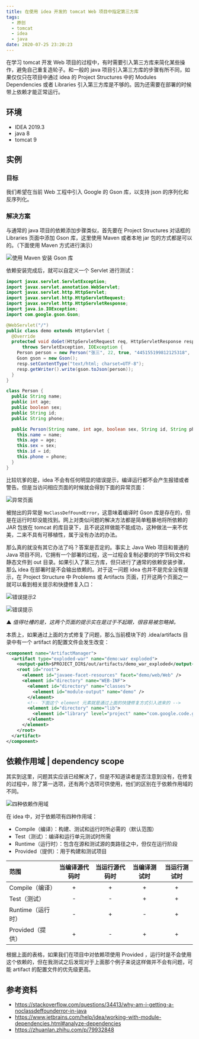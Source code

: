 ```yaml
---
title: 在使用 idea 开发的 tomcat Web 项目中指定第三方库
tags:
  - 原创
  - tomcat
  - idea
  - java
date: 2020-07-25 23:20:23
---
```



在学习 tomcat 开发 Web 项目的过程中，有时需要引入第三方库来简化某些操作，避免自己重复造轮子。和一般的 java 项目引入第三方库的步骤有所不同，如果仅仅只在项目中通过 idea 的 Project Structures 中的 Modules Dependencies 或者 Libraries 引入第三方库是不够的。因为还需要在部署的时候带上依赖才能正常运行。

<!-- more -->

## 环境

- IDEA 2019.3
- java 8
- tomcat 9

## 实例

### 目标

我们希望在当前 Web 工程中引入 Google 的 Gson 库，以支持 json 的序列化和反序列化。

### 解决方案

与通常的 java 项目的依赖添加步骤类似，首先要在 Project Structures 对话框的 Libraries 页面中添加 Gson 库，这里使用 Maven 或者本地 jar 包的方式都是可以的。（下面使用 Maven 方式进行演示）

![使用 Maven 安装 Gson 库](jiang_2020-07-24_07-46-32.png)

依赖安装完成后，就可以自定义一个 Servlet 进行测试：

```java
import javax.servlet.ServletException;
import javax.servlet.annotation.WebServlet;
import javax.servlet.http.HttpServlet;
import javax.servlet.http.HttpServletRequest;
import javax.servlet.http.HttpServletResponse;
import java.io.IOException;
import com.google.gson.Gson;

@WebServlet("/")
public class demo extends HttpServlet {
  @Override
  protected void doGet(HttpServletRequest req, HttpServletResponse resp)
      throws ServletException, IOException {
    Person person = new Person("张三", 22, true, "445155199812125318", "13832535364");
    Gson gson = new Gson();
    resp.setContentType("text/html; charset=UTF-8");
    resp.getWriter().write(gson.toJson(person));
  }
}

class Person {
  public String name;
  public int age;
  public boolean sex;
  public String id;
  public String phone;

  public Person(String name, int age, boolean sex, String id, String phone) {
    this.name = name;
    this.age = age;
    this.sex = sex;
    this.id = id;
    this.phone = phone;
  }
}

```

比较坑爹的是，idea 不会有任何明显的错误提示，编译运行都不会产生报错或者警告。但是当访问相应页面的时候就会得到下面的异常页面：

![异常页面](jiang_2020-07-24_08-07-07.png)

被抛出的异常是 `NoClassDefFoundError`，这意味着编译时 Gson 库是存在的，但是在运行时却没能找到。网上对类似问题的解决方法都是简单粗暴地将所依赖的 JAR 包放在 tomcat 的库目录下，且不说这样做能不能成功，这种做法一来不优美，二来不具有可移植性，属于没有办法的办法。

那么真的就没有其它办法了吗？答案是否定的。事实上 Java Web 项目和普通的 Java 项目不同，它拥有一个部署的过程，这一过程会复制必要的的字节码文件和静态文件到 out 目录。如果引入了第三方库，但只进行了通常的依赖安装步骤，那么 idea 在部署时是不会输出依赖的。对于这一问题 idea 也并不是完全没有提示，在 Project Structure 中 Problems 或 Artifacts 页面，打开这两个页面之一就可以看到相关提示和快捷修复入口：

![错误提示2](jiang_2020-07-24_09-37-29.png)

![错误提示](jiang_2020-07-24_08-07-49.png)

▲ *值得吐槽的是，这两个页面的提示实在是过于不起眼，很容易被忽略掉。*

本质上，如果通过上面的方式修复了问题，那么当前模块下的 .idea/artifacts 目录中有一个 artifact 的配置文件会发生改变：

```xml
<component name="ArtifactManager">
  <artifact type="exploded-war" name="demo:war exploded">
    <output-path>$PROJECT_DIR$/out/artifacts/demo_war_exploded</output-path>
    <root id="root">
      <element id="javaee-facet-resources" facet="demo/web/Web" />
      <element id="directory" name="WEB-INF">
        <element id="directory" name="classes">
          <element id="module-output" name="demo" />
        </element>
        <!-- 下面这个 element 元素就是通过上面的快捷修复方式引入进来的 -->
        <element id="directory" name="lib">
          <element id="library" level="project" name="com.google.code.gson:gson:2.8.6" />
        </element>
      </element>
    </root>
  </artifact>
</component>
```

## 依赖作用域 | dependency scope

其实到这里，问题其实应该已经解决了，但是不知道读者是否注意到没有，在修复的过程中，除了第一选项，还有两个选项可供使用，他们的区别在于依赖作用域的不同。

![四种依赖作用域](jiang_2020-07-24_09-49-16.png)

在 idea 中，对于依赖项有四种作用域：

- Compile（编译）：构建、测试和运行时所必需的（默认范围）
- Test（测试）：编译和运行单元测试时所需
- Runtime（运行时）：包含在源和测试源的类路径之中，但仅在运行阶段
- Provided（提供）：用于构建和测试项目
  
| 范围              | 当编译源代码时 | 当运行源代码时 | 当编译测试时 | 当运行测试时 |
| :---------------- | :------------: | :------------: | :----------: | :----------: |
| Compile（编译）   |       +        |       +        |      +       |      +       |
| Test（测试）      |       -        |       -        |      +       |      +       |
| Runtime（运行时） |       -        |       +        |      -       |      +       |
| Provided（提供）  |       +        |       -        |      +       |      +       |

根据上面的表格，如果我们在项目中对依赖项使用 Provided ，运行时是不会使用这个依赖的，但在我测试之后发现对于上面那个例子来说这样做并不会有问题，可能 artifact 的配置文件的优先级更高。

## 参考资料

- https://stackoverflow.com/questions/34413/why-am-i-getting-a-noclassdeffounderror-in-java
- https://www.jetbrains.com/help/idea/working-with-module-dependencies.html#analyze-dependencies
- https://zhuanlan.zhihu.com/p/79932848